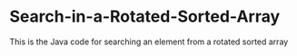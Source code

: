 # Search-in-a-Rotated-Sorted-Array
This is the Java code for searching an element  from a rotated sorted array
